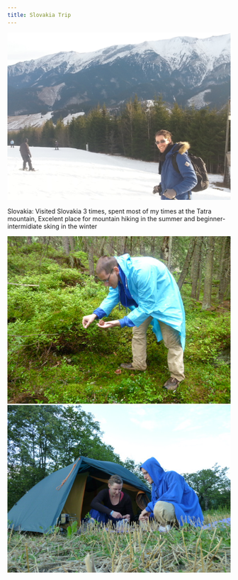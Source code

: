 ```yaml
---
title: Slovakia Trip
---
```


![Slovakia](assets/img/travel/trip-5/img1.jpg)

Slovakia: Visited Slovakia 3 times, spent most of my times at the Tatra mountain, Excelent place for mountain hiking in the summer and beginner-intermidiate sking in the winter

![Slovakia](assets/img/travel/trip-5/img2.jpg)
![Slovakia](assets/img/travel/trip-5/img3.jpg)

